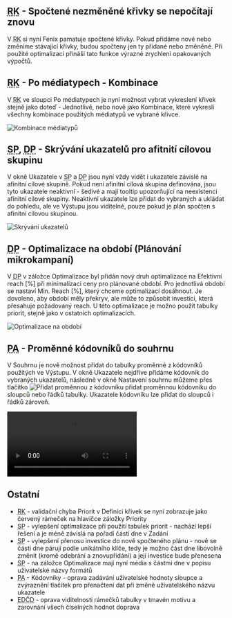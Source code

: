 ﻿---
categories: [fenix]
layout: fenix
---
## <abbr title="Reachové křivky">RK</abbr> - Spočtené nezměněné křivky se nepočítají znovu
V <abbr title="Reachové křivky">RK</abbr> si nyní Fenix pamatuje spočtené křivky. Pokud přidáme nové nebo změníme stávající křivky, budou spočteny jen ty přidané nebo změněné. Při použité optimalizaci přináší tato funkce výrazné zrychlení opakovaných výpočtů.

## <abbr title="Reachové křivky">RK</abbr> - Po médiatypech - Kombinace
V <abbr title="Reachové křivky">RK</abbr> ve sloupci Po médiatypech je nyní možnost vybrat vykreslení křivek stejně jako doteď - Jednotlivě, nebo nově jako Kombinace, které vykreslí všechny kombinace použitých médiatypů ve vybrané křivce.

![Kombinace médiatypů]({{site.url}}/data/pomediatypech.png "Kombinace médiatypů")

## <abbr title="Strategický plán">SP</abbr>, <abbr title="Detailní plán">DP</abbr> - Skrývání ukazatelů pro afitnití cílovou skupinu
V okně Ukazatele v <abbr title="Strategický plán">SP</abbr> a <abbr title="Detailní plán">DP</abbr> jsou nyní vždy vidět i ukazatele závislé na afinitní cílové skupině. Pokud není afinitní cílová skupina definována, jsou tyto ukazatele neaktivní - šedivé a mají tooltip upozorňující na neexistenci afinitní cílové skupiny. Neaktivní ukazatele lze přidat do vybraných a ukládat do pohledu, ale ve Výstupu jsou viditelné, pouze pokud je plán spočten s afinitní cílovou skupinou.

![Skrývání ukazatelů]({{site.url}}/data/skryte_ukazatele.png "Skrývání ukazatelů")

## <abbr title="Detailní plán">DP</abbr> - Optimalizace na období (Plánování mikrokampaní)
V <abbr title="Detailní plán">DP</abbr> v záložce Optimalizace byl přidán nový druh optimalizace na Efektivní reach [%] při minimalizaci ceny pro plánované období. Pro jednotlivá období se nastaví Min. Reach [%], který chceme optimalizací dosáhnout. Je dovoleno, aby období měly překryv, ale může to způsobit investici, která přesahuje požadovaný reach. U této optimalizace je možno použít tabulky priorit, stejně jako v ostatních optimalizacích.

![Optimalizace na období]({{site.url}}/data/opti_obdobi.png "Optimalizace na období")

## <abbr title="Postanalýza">PA</abbr> - Proměnné kódovníků do souhrnu
V Souhrnu je nově možnost přidat do tabulky proměnné z kódovníků použitých ve Výstupu. V okně Ukazatele nejdříve přidáme kódovník do vybraných ukazatelů, následně v okně Nastavení souhrnu můžeme přes tlačítko ![Přidat proměnnou z kódovníku]({{site.url}}/data/plus_button.png "Přidat proměnnou z kódovníku") přidat proměnnou kódovníku do sloupců nebo řádků tabulky. Ukazatele kódovníku lze přidat do sloupců i řádků zároveň.

<video src="{{site.url}}/data/kodovniksouhrn.mp4" type="video/mp4" controls>Kódovník souhrn</video>


## Ostatní
<ul>
	<li><abbr title="Reachové křivky">RK</abbr> - validační chyba Priorit v Definici křivek se nyní zobrazuje jako červený rámeček na hlavičce záložky Priority</li>
	<li><abbr title="Strategický plán">SP</abbr> - vylepšení optimalizace při použití tabulek priorit - nachází lepší řešení a je méně závislá na pořadí částí dne v Zadání</li>
	<li><abbr title="Strategický plán">SP</abbr> - vylepšení přenosu investice do nově spočteného plánu - nově se části dne párují podle unikátního klíče, tedy je možno část dne libovolně změnit (kromě odebrání a znovupřidání) a její investice bude přenesena</li>
	<li><abbr title="Strategický plán">SP</abbr> - na záložce Optimalizace mají nyní média s částmi dne v popisu uživatelské názvy formátů</li>
	<li><abbr title="Postanalýza">PA</abbr> - Kódovníky - oprava zadávání uživatelské hodnoty sloupce a zvýraznění tlačítek pro přenačtení dat při změně uživatelského názvu ukazatele</li>
	<li><abbr title="Editor definic částí dnů">EDČD</abbr> - oprava viditelnosti rámečků tabulky v tmavén motivu a zarovnání všech číselných hodnot doprava</li>
</ul>
